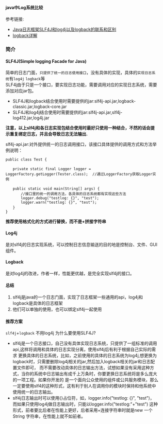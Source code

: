 #### java中Log系统比较
参考链接:    
- [Java日志框架SLF4J和log4j以及logback的联系和区别](https://www.cnblogs.com/hanszhao/p/9754419.html) 
- [logback详解](http://www.logback.cn/)
### 简介
#### SLF4J(Simple logging Facade for Java)
简单的日志门面，`只提供了统一的日志使用接口`，没有具体的实现，具体的`实现日志系统`有`log4j` `logback`等      
SLF4j由于只是一个接口，要实现日志功能，需要调用对应的实现日志系统，需要添加对应jar包。  
- SLF4J和logback结合使用时需要提供的jar:slf4j-api.jar,logback-classic.jar,logback-core.jar  
- SLF4J和log4j结合使用时需要提供的jar:slf4j-api.jar,slf4j-log412.jar,log4j.jar
  
**注意，以上slf4j和各日志实现包结合使用时最好只使用一种结合，不然的话会提示重复绑定日志，并且会导致日志无法输出.**   

slf4j-api.jar:对外提供统一的日志调用接口，该接口具体提供的调用方式和方法举例说明：   
```
public class Test {

　　private static final Logger logger = LoggerFactory.getLogger(Tester.class);  //通过LoggerFactory获取Logger实例
  
　　public static void main(String[] args) {
       //接口里的统一的调用方法，各具体的日志系统都有实现这些方法
       logger.debug("testlog: {}", "test");  
       logger.warn("testlog: {}", "test");
　　}
}
```
**推荐使用格式化的方式进行替换，而不是+拼接字符串**
#### Log4j
是对slf4j的日志实现系统，可以控制日志信息输送的目的地是控制台、文件、GUI组件。
#### Logback
是对log4j的改进，作者一样，性能更优越，是完全实现slf4j的接口。
#### 总结
1. slf4j是java的一个日志门面，实现了日志框架一些通用的api，log4j和logback是具体的日志框架  
2. 他们可以单独的使用，也可以绑定slf4j一起使用
#### 推荐方案
`slf4j`+`logback` 不用log4j 为什么要使用SLF4J?   
- slf4j是一个日志接口，自己没有具体实现日志系统，只提供了一组标准的调用api,这样将调用和具体的日志实现分离，使用slf4j后有利于根据自己实际的需求
更换具体的日志系统，比如，之前使用的具体的日志系统为log4j,想更换为logback时，只需要删除log4j相关的jar,然后加入logback相关的jar和日志配置文件即可，
而不需要改动具体的日志输出方法，试想如果没有采用这种方式，当你的系统中日志输出有成千上万条时，你要更换日志系统将是多么庞大的一项工程。如果你开发的
是一个面向公众使用的组件或公共服务模块，那么一定要使用slf4的这种形式，这有利于别人在调用你的模块时保持和他系统中使用统一的日志输出。
- slf4j日志输出时可以使用{}占位符，如，logger.info("testlog: {}", "test")，而如果只使用log4j做日志输出时，只能以logger.info("testlog:"+"test")
这种形式，前者要比后者在性能上更好，后者采用+连接字符串时就是new 一个String 字符串，在性能上就不如前者。






